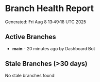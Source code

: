 # Branch Health Report
Generated: Fri Aug  8 13:49:18 UTC 2025

## Active Branches
- **main** - 20 minutes ago by Dashboard Bot

## Stale Branches (>30 days)
No stale branches found
